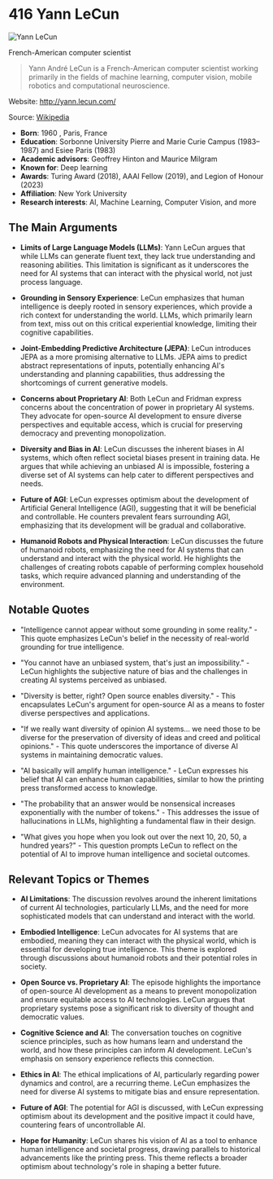 # 416 Yann LeCun


![Yann LeCun](https://encrypted-tbn0.gstatic.com/licensed-image?q=tbn:ANd9GcSatDRGeUTYiH0zT46jPHpHXJfyxi0_e15uULmVWfQvuYX4N7QKxdbMs8yOhMjjR9Hnpnur&s=19)

French-American computer scientist

> Yann André LeCun is a French-American computer scientist working primarily in the fields of machine learning, computer vision, mobile robotics and computational neuroscience.

Website: http://yann.lecun.com/

Source: [Wikipedia](https://en.wikipedia.org/wiki/Yann_LeCun)

- **Born**: 1960 , Paris, France
- **Education**: Sorbonne University Pierre and Marie Curie Campus (1983–1987) and Esiee Paris (1983)
- **Academic advisors**: Geoffrey Hinton and Maurice Milgram
- **Known for**: Deep learning
- **Awards**: Turing Award (2018), AAAI Fellow (2019), and Legion of Honour (2023)
- **Affiliation**: New York University
- **Research interests**: AI, Machine Learning, Computer Vision, and more


## The Main Arguments

- **Limits of Large Language Models (LLMs)**: Yann LeCun argues that while LLMs can generate fluent text, they lack true understanding and reasoning abilities. This limitation is significant as it underscores the need for AI systems that can interact with the physical world, not just process language.

- **Grounding in Sensory Experience**: LeCun emphasizes that human intelligence is deeply rooted in sensory experiences, which provide a rich context for understanding the world. LLMs, which primarily learn from text, miss out on this critical experiential knowledge, limiting their cognitive capabilities.

- **Joint-Embedding Predictive Architecture (JEPA)**: LeCun introduces JEPA as a more promising alternative to LLMs. JEPA aims to predict abstract representations of inputs, potentially enhancing AI's understanding and planning capabilities, thus addressing the shortcomings of current generative models.

- **Concerns about Proprietary AI**: Both LeCun and Fridman express concerns about the concentration of power in proprietary AI systems. They advocate for open-source AI development to ensure diverse perspectives and equitable access, which is crucial for preserving democracy and preventing monopolization.

- **Diversity and Bias in AI**: LeCun discusses the inherent biases in AI systems, which often reflect societal biases present in training data. He argues that while achieving an unbiased AI is impossible, fostering a diverse set of AI systems can help cater to different perspectives and needs.

- **Future of AGI**: LeCun expresses optimism about the development of Artificial General Intelligence (AGI), suggesting that it will be beneficial and controllable. He counters prevalent fears surrounding AGI, emphasizing that its development will be gradual and collaborative.

- **Humanoid Robots and Physical Interaction**: LeCun discusses the future of humanoid robots, emphasizing the need for AI systems that can understand and interact with the physical world. He highlights the challenges of creating robots capable of performing complex household tasks, which require advanced planning and understanding of the environment.

## Notable Quotes

- "Intelligence cannot appear without some grounding in some reality." - This quote emphasizes LeCun's belief in the necessity of real-world grounding for true intelligence.

- "You cannot have an unbiased system, that's just an impossibility." - LeCun highlights the subjective nature of bias and the challenges in creating AI systems perceived as unbiased.

- "Diversity is better, right? Open source enables diversity." - This encapsulates LeCun's argument for open-source AI as a means to foster diverse perspectives and applications.

- "If we really want diversity of opinion AI systems... we need those to be diverse for the preservation of diversity of ideas and creed and political opinions." - This quote underscores the importance of diverse AI systems in maintaining democratic values.

- "AI basically will amplify human intelligence." - LeCun expresses his belief that AI can enhance human capabilities, similar to how the printing press transformed access to knowledge.

- "The probability that an answer would be nonsensical increases exponentially with the number of tokens." - This addresses the issue of hallucinations in LLMs, highlighting a fundamental flaw in their design.

- "What gives you hope when you look out over the next 10, 20, 50, a hundred years?" - This question prompts LeCun to reflect on the potential of AI to improve human intelligence and societal outcomes.

## Relevant Topics or Themes

- **AI Limitations**: The discussion revolves around the inherent limitations of current AI technologies, particularly LLMs, and the need for more sophisticated models that can understand and interact with the world.

- **Embodied Intelligence**: LeCun advocates for AI systems that are embodied, meaning they can interact with the physical world, which is essential for developing true intelligence. This theme is explored through discussions about humanoid robots and their potential roles in society.

- **Open Source vs. Proprietary AI**: The episode highlights the importance of open-source AI development as a means to prevent monopolization and ensure equitable access to AI technologies. LeCun argues that proprietary systems pose a significant risk to diversity of thought and democratic values.

- **Cognitive Science and AI**: The conversation touches on cognitive science principles, such as how humans learn and understand the world, and how these principles can inform AI development. LeCun's emphasis on sensory experience reflects this connection.

- **Ethics in AI**: The ethical implications of AI, particularly regarding power dynamics and control, are a recurring theme. LeCun emphasizes the need for diverse AI systems to mitigate bias and ensure representation.

- **Future of AGI**: The potential for AGI is discussed, with LeCun expressing optimism about its development and the positive impact it could have, countering fears of uncontrollable AI.

- **Hope for Humanity**: LeCun shares his vision of AI as a tool to enhance human intelligence and societal progress, drawing parallels to historical advancements like the printing press. This theme reflects a broader optimism about technology's role in shaping a better future.
